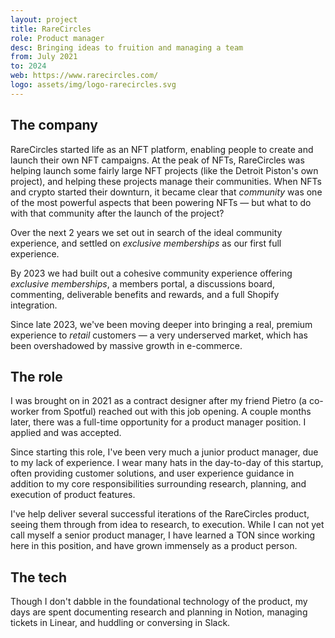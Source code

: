 ```yaml
---
layout: project
title: RareCircles
role: Product manager
desc: Bringing ideas to fruition and managing a team
from: July 2021
to: 2024
web: https://www.rarecircles.com/
logo: assets/img/logo-rarecircles.svg
---
```


## The company
RareCircles started life as an NFT platform, enabling people to create and launch their own NFT campaigns. At the peak of NFTs, RareCircles was helping launch some fairly large NFT projects (like the Detroit Piston's own project), and helping these projects manage their communities. When NFTs and crypto started their downturn, it became clear that _community_ was one of the most powerful aspects that been powering NFTs — but what to do with that community after the launch of the project?

Over the next 2 years we set out in search of the ideal community experience, and settled on _exclusive memberships_ as our first full experience.

By 2023 we had built out a cohesive community experience offering _exclusive memberships_, a members portal, a discussions board, commenting, deliverable benefits and rewards, and a full Shopify integration.

Since late 2023, we've been moving deeper into bringing a real, premium experience to _retail_ customers — a very underserved market, which has been overshadowed by massive growth in e-commerce.

## The role
I was brought on in 2021 as a contract designer after my friend Pietro (a co-worker from Spotful) reached out with this job opening. A couple months later, there was a full-time opportunity for a product manager position. I applied and was accepted.

Since starting this role, I've been very much a junior product manager, due to my lack of experience. I wear many hats in the day-to-day of this startup, often providing customer solutions, and user experience guidance in addition to my core responsibilities surrounding research, planning, and execution of product features.

I've help deliver several successful iterations of the RareCircles product, seeing them through from idea to research, to execution. While I can not yet call myself a senior product manager, I have learned a TON since working here in this position, and have grown immensely as a product person.

## The tech
Though I don't dabble in the foundational technology of the product, my days are spent documenting research and planning in Notion, managing tickets in Linear, and huddling or conversing in Slack.
